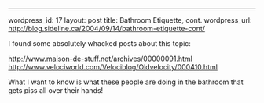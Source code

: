 --- 
wordpress_id: 17
layout: post
title: Bathroom Etiquette, cont.
wordpress_url: http://blog.sideline.ca/2004/09/14/bathroom-etiquette-cont/

<p>I found some absolutely whacked posts about this topic:</p>
<p><a href="http://www.maison-de-stuff.net/archives/00000091.html">http://www.maison-de-stuff.net/archives/00000091.html</a><br /><a href="http://www.velociworld.com/Velociblog/Oldvelocity/000410.html">http://www.velociworld.com/Velociblog/Oldvelocity/000410.html</a></p>
<p>What I want to know is what these people are doing in the bathroom that gets piss all over their hands!</p>
